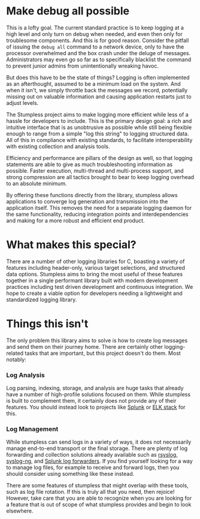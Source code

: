 # Make debug all possible
This is a lofty goal. The current standard practice is to keep logging at a high
level and only turn on debug when needed, and even then only for troublesome
components. And this is for good reason. Consider the pitfall of issuing the
`debug all` command to a network device, only to have the processor overwhelmed
and the box crash under the deluge of messages. Administrators may even go so
far as to specifically blacklist the command to prevent junior admins from
unintentionally wreaking havoc.

But does this have to be the state of things? Logging is often implemented as
an afterthought, assumed to be a minimum load on the system. And when it isn't,
we simply throttle back the messages we record, potentially missing out on
valuable information and causing application restarts just to adjust levels.

The Stumpless project aims to make logging more efficient while less of a hassle
for developers to include. This is the primary design goal: a rich and intuitive
interface that is as unobtrusive as possible while still being flexible enough
to range from a simple "log this string" to logging structured data. All of this
in compliance with existing standards, to facilitate interoperability with
existing collection and analysis tools.

Efficiency and performance are pillars of the design as well, so that logging
statements are able to give as much troubleshooting information as possible.
Faster execution, multi-thread and multi-process support, and strong compression
are all tactics brought to bear to keep logging overhead to an absolute minimum.

By offering these functions directly from the library, stumpless allows
applications to converge log generation and transmission into the application
itself. This removes the need for a separate logging daemon for the same
functionality, reducing integration points and interdependencies and making for
a more robust and efficient end product.


# What makes this special?
There are a number of other logging libraries for C, boasting a variety of
features including header-only, various target selections, and structured data
options. Stumpless aims to bring the most useful of these features together in a
single performant library built with modern development practices including test
driven development and continuous integration. We hope to create a viable option
for developers needing a lightweight and standardized logging library.


# Things this isn't
The only problem this library aims to solve is how to create log messages and
send them on their journey home. There are certainly other logging-related tasks
that are important, but this project doesn't do them. Most notably:


### Log Analysis
Log parsing, indexing, storage, and analysis are huge tasks that already have
a number of high-profile solutions focused on them. While stumpless is built to
complement them, it certainly does not provide any of their features. You should
instead look to projects like [Splunk](https://www.splunk.com/) or
[ELK stack](https://www.elastic.co/elk-stack) for this.


### Log Management
While stumpless can send logs in a variety of ways, it does not necessarily
manage end-to-end transport or the final storage. There are plenty of log
forwarding and collection solutions already available such as
[rsyslog](https://www.rsyslog.com/), [syslog-ng](https://www.syslog-ng.com/),
and
[Splunk log forwarders](https://www.splunk.com/en_us/download/universal-forwarder.html).
If you find yourself looking for a way to manage log files, for example to
receive and forward logs, then you should consider using something like these
instead.

There are some features of stumpless that might overlap with these tools, such
as log file rotation. If this is truly all that you need, then rejoice! However,
take care that you are able to recognize when you are looking for a feature that
is out of scope of what stumpless provides and begin to look elsewhere.

